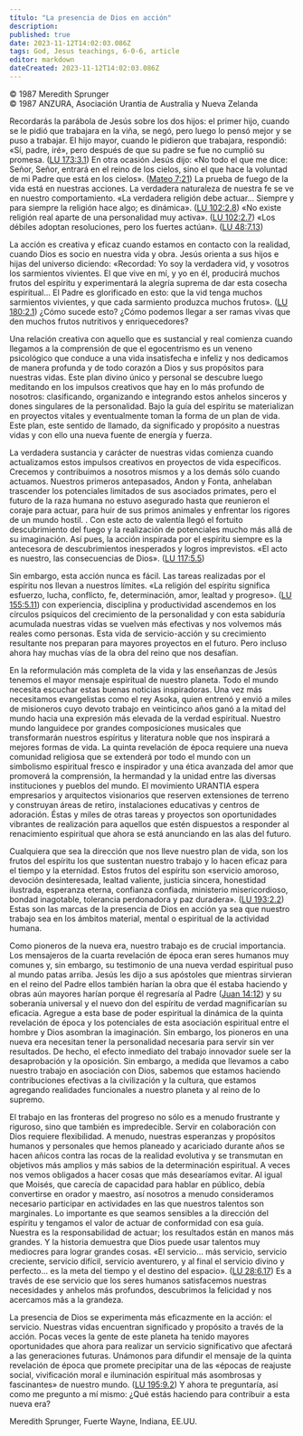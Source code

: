 ```yaml
---
título: "La presencia de Dios en acción"
description: 
published: true
date: 2023-11-12T14:02:03.086Z
tags: God, Jesus teachings, 6-0-6, article
editor: markdown
dateCreated: 2023-11-12T14:02:03.086Z
---
```


<p class="v-card v-sheet theme--light grey lighten-3 px-2 py-1">© 1987 Meredith Sprunger<br>© 1987 ANZURA, Asociación Urantia de Australia y Nueva Zelanda</p>


Recordarás la parábola de Jesús sobre los dos hijos: el primer hijo, cuando se le pidió que trabajara en la viña, se negó, pero luego lo pensó mejor y se puso a trabajar. El hijo mayor, cuando le pidieron que trabajara, respondió: «Sí, padre, iré», pero después de que su padre se fue no cumplió su promesa. ([LU 173:3.1](/es/The_Urantia_Book/173#p3_1)) En otra ocasión Jesús dijo: «No todo el que me dice: Señor, Señor, entrará en el reino de los cielos, sino el que hace la voluntad de mi Padre que está en los cielos». ([Mateo 7:21](/es/Bible/Matthew/7#v21)) La prueba de fuego de la vida está en nuestras acciones. La verdadera naturaleza de nuestra fe se ve en nuestro comportamiento. «La verdadera religión debe actuar... Siempre y para siempre la religión hace algo; es dinámica». ([LU 102:2.8](/es/The_Urantia_Book/102#p2_8)) «No existe religión real aparte de una personalidad muy activa». ([LU 102:2.7](/es/The_Urantia_Book/102#p2_7)) «Los débiles adoptan resoluciones, pero los fuertes actúan». ([LU 48:7.13](/es/The_Urantia_Book/48#p7_13))

La acción es creativa y eficaz cuando estamos en contacto con la realidad, cuando Dios es socio en nuestra vida y obra. Jesús orienta a sus hijos e hijas del universo diciendo: «Recordad: Yo soy la verdadera vid, y vosotros los sarmientos vivientes. El que vive en mí, y yo en él, producirá muchos frutos del espíritu y experimentará la alegría suprema de dar esta cosecha espiritual... El Padre es glorificado en esto: que la vid tenga muchos sarmientos vivientes, y que cada sarmiento produzca muchos frutos». ([LU 180:2.1](/es/The_Urantia_Book/180#p2_1)) ¿Cómo sucede esto? ¿Cómo podemos llegar a ser ramas vivas que den muchos frutos nutritivos y enriquecedores?

Una relación creativa con aquello que es sustancial y real comienza cuando llegamos a la comprensión de que el egocentrismo es un veneno psicológico que conduce a una vida insatisfecha e infeliz y nos dedicamos de manera profunda y de todo corazón a Dios y sus propósitos para nuestras vidas. Este plan divino único y personal se descubre luego meditando en los impulsos creativos que hay en lo más profundo de nosotros: clasificando, organizando e integrando estos anhelos sinceros y dones singulares de la personalidad. Bajo la guía del espíritu se materializan en proyectos vitales y eventualmente toman la forma de un plan de vida. Este plan, este sentido de llamado, da significado y propósito a nuestras vidas y con ello una nueva fuente de energía y fuerza.

La verdadera sustancia y carácter de nuestras vidas comienza cuando actualizamos estos impulsos creativos en proyectos de vida específicos. Crecemos y contribuimos a nosotros mismos y a los demás sólo cuando actuamos. Nuestros primeros antepasados, Andon y Fonta, anhelaban trascender los potenciales limitados de sus asociados primates, pero el futuro de la raza humana no estuvo asegurado hasta que reunieron el coraje para actuar, para huir de sus primos animales y enfrentar los rigores de un mundo hostil. . Con este acto de valentía llegó el fortuito descubrimiento del fuego y la realización de potenciales mucho más allá de su imaginación. Así pues, la acción inspirada por el espíritu siempre es la antecesora de descubrimientos inesperados y logros imprevistos. «El acto es nuestro, las consecuencias de Dios». ([LU 117:5.5](/es/The_Urantia_Book/117#p5_5))

Sin embargo, esta acción nunca es fácil. Las tareas realizadas por el espíritu nos llevan a nuestros límites. «La religión del espíritu significa esfuerzo, lucha, conflicto, fe, determinación, amor, lealtad y progreso». ([LU 155:5.11](/es/The_Urantia_Book/155#p5_11)) con experiencia, disciplina y productividad ascendemos en los círculos psíquicos del crecimiento de la personalidad y con esta sabiduría acumulada nuestras vidas se vuelven más efectivas y nos volvemos más reales como personas. Esta vida de servicio-acción y su crecimiento resultante nos preparan para mayores proyectos en el futuro. Pero incluso ahora hay muchas vías de la obra del reino que nos desafían.

En la reformulación más completa de la vida y las enseñanzas de Jesús tenemos el mayor mensaje espiritual de nuestro planeta. Todo el mundo necesita escuchar estas buenas noticias inspiradoras. Una vez más necesitamos evangelistas como el rey Asoka, quien entrenó y envió a miles de misioneros cuyo devoto trabajo en veinticinco años ganó a la mitad del mundo hacia una expresión más elevada de la verdad espiritual. Nuestro mundo languidece por grandes composiciones musicales que transformarán nuestros espíritus y literatura noble que nos inspirará a mejores formas de vida. La quinta revelación de época requiere una nueva comunidad religiosa que se extenderá por todo el mundo con un simbolismo espiritual fresco e inspirador y una ética avanzada del amor que promoverá la comprensión, la hermandad y la unidad entre las diversas instituciones y pueblos del mundo. El movimiento URANTIA espera empresarios y arquitectos visionarios que reserven extensiones de terreno y construyan áreas de retiro, instalaciones educativas y centros de adoración. Éstas y miles de otras tareas y proyectos son oportunidades vibrantes de realización para aquellos que estén dispuestos a responder al renacimiento espiritual que ahora se está anunciando en las alas del futuro.

Cualquiera que sea la dirección que nos lleve nuestro plan de vida, son los frutos del espíritu los que sustentan nuestro trabajo y lo hacen eficaz para el tiempo y la eternidad. Estos frutos del espíritu son «servicio amoroso, devoción desinteresada, lealtad valiente, justicia sincera, honestidad ilustrada, esperanza eterna, confianza confiada, ministerio misericordioso, bondad inagotable, tolerancia perdonadora y paz duradera». ([LU 193:2.2](/es/The_Urantia_Book/193#p2_2)) Estas son las marcas de la presencia de Dios en acción ya sea que nuestro trabajo sea en los ámbitos material, mental o espiritual de la actividad humana.

Como pioneros de la nueva era, nuestro trabajo es de crucial importancia. Los mensajeros de la cuarta revelación de época eran seres humanos muy comunes y, sin embargo, su testimonio de una nueva verdad espiritual puso al mundo patas arriba. Jesús les dijo a sus apóstoles que mientras sirvieran en el reino del Padre ellos también harían la obra que él estaba haciendo y obras aún mayores harían porque él regresaría al Padre ([Juan 14:12](/es/Bible/John/14#v12)) y su soberanía universal y el nuevo don del espíritu de verdad magnificarían su eficacia. Agregue a esta base de poder espiritual la dinámica de la quinta revelación de época y los potenciales de esta asociación espiritual entre el hombre y Dios asombran la imaginación. Sin embargo, los pioneros en una nueva era necesitan tener la personalidad necesaria para servir sin ver resultados. De hecho, el efecto inmediato del trabajo innovador suele ser la desaprobación y la oposición. Sin embargo, a medida que llevamos a cabo nuestro trabajo en asociación con Dios, sabemos que estamos haciendo contribuciones efectivas a la civilización y la cultura, que estamos agregando realidades funcionales a nuestro planeta y al reino de lo supremo.

El trabajo en las fronteras del progreso no sólo es a menudo frustrante y riguroso, sino que también es impredecible. Servir en colaboración con Dios requiere flexibilidad. A menudo, nuestras esperanzas y propósitos humanos y personales que hemos planeado y acariciado durante años se hacen añicos contra las rocas de la realidad evolutiva y se transmutan en objetivos más amplios y más sabios de la determinación espiritual. A veces nos vemos obligados a hacer cosas que más desearíamos evitar. Al igual que Moisés, que carecía de capacidad para hablar en público, debía convertirse en orador y maestro, así nosotros a menudo consideramos necesario participar en actividades en las que nuestros talentos son marginales. Lo importante es que seamos sensibles a la dirección del espíritu y tengamos el valor de actuar de conformidad con esa guía. Nuestra es la responsabilidad de actuar; los resultados están en manos más grandes. Y la historia demuestra que Dios puede usar talentos muy mediocres para lograr grandes cosas. «El servicio... más servicio, servicio creciente, servicio difícil, servicio aventurero, y al final el servicio divino y perfecto... es la meta del tiempo y el destino del espacio». ([LU 28:6.17](/es/The_Urantia_Book/28#p6_17)) Es a través de ese servicio que los seres humanos satisfacemos nuestras necesidades y anhelos más profundos, descubrimos la felicidad y nos acercamos más a la grandeza.

La presencia de Dios se experimenta más eficazmente en la acción: el servicio. Nuestras vidas encuentran significado y propósito a través de la acción. Pocas veces la gente de este planeta ha tenido mayores oportunidades que ahora para realizar un servicio significativo que afectará a las generaciones futuras. Unámonos para difundir el mensaje de la quinta revelación de época que promete precipitar una de las «épocas de reajuste social, vivificación moral e iluminación espiritual más asombrosas y fascinantes» de nuestro mundo. ([LU 195:9.2](/es/The_Urantia_Book/195#p9_2)) Y ahora te preguntaría, así como me pregunto a mí mismo: ¿Qué estás haciendo para contribuir a esta nueva era?

Meredith Sprunger,
Fuerte Wayne, Indiana, EE.UU.

